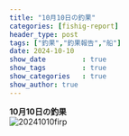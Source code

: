 ```yaml
---
title: "10月10日の釣果"
categories: [fishig-report]
header_type: post
tags: ["釣果","釣果報告","船"]
date: 2024-10-10
show_date         : true
show_tags         : true
show_categories   : true
show_author: true
---
```

**10月10日の釣果**
<br>
![20241010firp](https://file203-d.kuku.lu/files/20250307-1438_a3868c9617a32405de2d71eda147c86a.jpg "2024/10/10の釣果")




